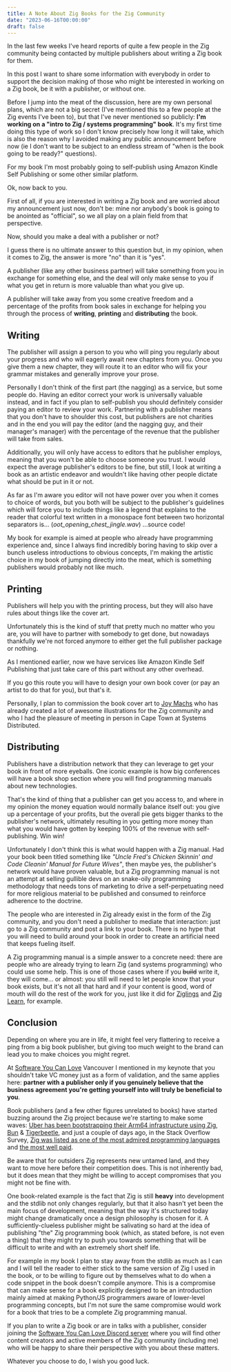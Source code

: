 ```yaml
---
title: A Note About Zig Books for the Zig Community
date: "2023-06-16T00:00:00"
draft: false
---
```

In the last few weeks I've heard reports of quite a few people in the Zig community being contacted by multiple publishers about writing a Zig book for them.

In this post I want to share some information with everybody 
in order to support the decision making of those who might be
interested in working on a Zig book, be it with a publisher, or
without one.

Before I jump into the meat of the discussion, here are my own personal plans, which are not a big secret (I've mentioned this to a few people at the Zig events I've been to), but that I've never mentioned so publicly: **I'm working on a "intro to Zig / systems programming" book**. It's my first time doing this type of work so I don't know precisely how long it will take, which is also the reason why I avoided making any public announcement before now (ie I don't want to be subject to an endless stream of "when is the book going to be ready?" questions). 

For my book I'm most probably going to self-publish using Amazon Kindle Self Publishing or some other similar platform.

Ok, now back to you.

First of all, if you are interested in writing a Zig book and are worried about my announcement just now, don't be: mine nor anybody's book is going to be anointed as "official", so we all play on a plain field from that perspective.

Now, should you make a deal with a publisher or not? 

I guess there is no ultimate answer to this question but, in my opinion, when it comes to Zig, the answer is more "no" than it is "yes". 

A publisher (like any other business partner) will take something from you in exchange for something else, and the deal will only make sense to you if what you get in return is more valuable than what you give up.

A publisher will take away from you some creative freedom and a percentage of the profits from book sales in exchange for helping you through the process of **writing**, **printing** and **distributing** the book.

## Writing 

The publisher will assign a person to you who will ping you regularly about your progress and who will eagerly await new chapters from you. Once you give them a new chapter, they will route it to an editor who will fix your grammar mistakes and generally improve your prose.

Personally I don't think of the first part (the nagging) as a service, but some people do. Having an editor correct your work is universally valuable instead, and in fact if you plan to self-publish you should definitely consider paying an editor to review your work. Partnering with a publisher means that you don't have to shoulder this cost, but publishers are not charities and in the end you will pay the editor (and the nagging guy, and their manager's manager) with the percentage of the revenue that the publisher will take from sales.

Additionally, you will only have access to editors that he publisher employs, meaning that you won't be able to choose someone you trust. I would expect the average publisher's editors to be fine, but still, I look at writing a book as an artistic endeavor and wouldn't like having other people dictate what should be put in it or not. 

As far as I'm aware you editor will not have power over you when it comes to choice of words, but you both will be subject to the publisher's guidelines which will force you to include things like a legend that explains to the reader that colorful text written in a monospace font between two horizontal separators is... (*oot_opening_chest_jingle.wav*) ...source code!

My book for example is aimed at people who already have programming experience and, since I always find incredibly boring having to skip over a bunch useless introductions to obvious concepts, I'm making the artistic choice in my book of jumping directly into the meat, which is something publishers would probably not like much.

## Printing

Publishers will help you with the printing process, but they will also have rules about things like the cover art.

Unfortunately this is the kind of stuff that pretty much no matter who you are, you will have to partner with somebody to get done, but nowadays thankfully we're not forced anymore to either get the full publisher package or nothing. 

As I mentioned earlier, now we have services like Amazon Kindle Self Publishing that just take care of this part without any other overhead.

If you go this route you will have to design your own book cover (or pay an artist to do that for you), but that's it.

Personally, I plan to commission the book cover art to [Joy Machs](https://www.artstation.com/joymachs) who has already created a lot of awesome illustrations for the Zig community and who I had the pleasure of meeting in person in Cape Town at Systems Distributed.

## Distributing

Publishers have a distribution network that they can leverage to get your book in front of more eyeballs. One iconic example is how big conferences will have a book shop section where you will find programming manuals about new technologies. 

That's the kind of thing that a publisher can get you access to, and where in my opinion the money equation would normally balance itself out: you give up a percentage of your profits, but the overall pie gets bigger thanks to the publisher's network, ultimately resulting in you getting more money than what you would have gotten by keeping 100% of the revenue with self-publishing. Win win!

Unfortunately I don't think this is what would happen with a Zig manual. Had your book been titled something like *"Uncle Fred's Chicken Skinnin' and Code Cleanin' Manual for Future Wives"*, then maybe yes, the publisher's network would have proven valuable, but a Zig programming manual is not an attempt at selling gullible devs on an snake-oily programming methodology that needs tons of marketing to drive a self-perpetuating need for more religious material to be published and consumed to reinforce adherence to the doctrine.

The people who are interested in Zig already exist in the form of the Zig community, and you don't need a publisher to mediate that interaction: just go to a Zig community and post a link to your book. There is no hype that you will need to build around your book in order to create an artificial need that keeps fueling itself. 

A Zig programming manual is a simple answer to a concrete need: there are people who are already trying to learn Zig (and systems programming) who could use some help. This is one of those cases where if you ~~build~~ write it, they will come... or almost: you still will need to let people know that your book exists, but it's not all that hard and if your content is good, word of mouth will do the rest of the work for you, just like it did for [Ziglings](https://github.com/ratfactor/ziglings ) and [Zig Learn](https://ziglearn.org/), for example.

## Conclusion

Depending on where you are in life, it might feel very flattering to receive a ping from a big book publisher, but giving too much weight to the brand can lead you to make choices you might regret. 

At [Software You Can Love](https://softwareyoucan.love) Vancouver I mentioned in my keynote that you shouldn't take VC money just as a form of validation, and the same applies here: **partner with a publisher only if you genuinely believe that the business agreement you're getting yourself into will truly be beneficial to you**.

Book publishers (and a few other figures unrelated to books) have started buzzing around the Zig project because we're starting to make some waves: [Uber has been bootstrapping their Arm64 infrastructure using Zig](https://www.uber.com/en-IT/blog/bootstrapping-ubers-infrastructure-on-arm64-with-zig/), [Bun](https://bun.sh) & [Tigerbeetle](https://tigerbeetle.com), and just a couple of days ago, in the Stack Overflow Survey, [Zig was listed as one of the most admired programming languages](https://survey.stackoverflow.co/2023/#technology-admired-and-desired) and [the most well paid](https://survey.stackoverflow.co/2023/#technology-top-paying-technologies).

Be aware that for outsiders Zig represents new untamed land, and they want to move here before their competition does. This is not inherently bad, but it does mean that they might be willing to accept compromises that you might not be fine with.

One book-related example is the fact that Zig is still **heavy** into development and the stdlib not only changes regularly, but that it also hasn't yet been the main focus of development, meaning that the way it's structured today might change dramatically once a design philosophy is chosen for it. A sufficiently-clueless publisher might be salivating so hard at the idea of publishing "the" Zig programming book (which, as stated before, is not even a thing) that they might try to push you towards something that will be difficult to write and with an extremely short shelf life.

For example in my book I plan to stay away from the stdlib as much as I can and I will tell the reader to either stick to the same version of Zig I used in the book, or to be willing to figure out by themselves what to do when a code snippet in the book doesn't compile anymore. This is a compromise that can make sense for a book explicitly designed to be an introduction mainly aimed at making Python/JS programmers aware of lower-level programming concepts, but I'm not sure the same compromise would work for a book that tries to be a complete Zig programming manual.

If you plan to write a Zig book or are in talks with a publisher, consider joining the [Software You Can Love Discord server](https://discord.gg/dCJm5WCSm2) where you will find other content creators and active members of the Zig community (including me) who will be happy to share their perspective with you about these matters.

Whatever you choose to do, I wish you good luck. 
